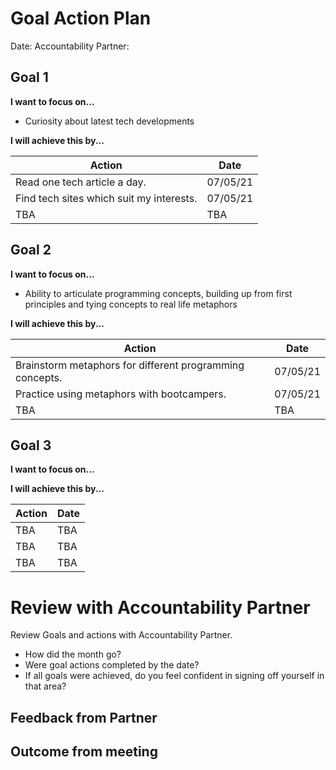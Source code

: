 # Goal Action Plan

Date:
Accountability Partner:

## Goal 1

**I want to focus on...**

- Curiosity about latest tech developments

**I will achieve this by...**

| Action                                   | Date     |
| ---------------------------------------- | -------- |
| Read one tech article a day.             | 07/05/21 |
| Find tech sites which suit my interests. | 07/05/21 |
| TBA                                      | TBA      |

## Goal 2

**I want to focus on...**

- Ability to articulate programming concepts, building up from first principles and tying concepts to real life metaphors

**I will achieve this by...**

| Action                                                   | Date     |
| -------------------------------------------------------- | -------- |
| Brainstorm metaphors for different programming concepts. | 07/05/21 |
| Practice using metaphors with bootcampers.               | 07/05/21 |
| TBA                                                      | TBA      |

## Goal 3

**I want to focus on...**

**I will achieve this by...**

| Action | Date |
| ------ | ---- |
| TBA    | TBA  |
| TBA    | TBA  |
| TBA    | TBA  |

# Review with Accountability Partner

Review Goals and actions with Accountability Partner.

- How did the month go?
- Were goal actions completed by the date?
- If all goals were achieved, do you feel confident in signing off yourself in that area?

## Feedback from Partner

## Outcome from meeting
